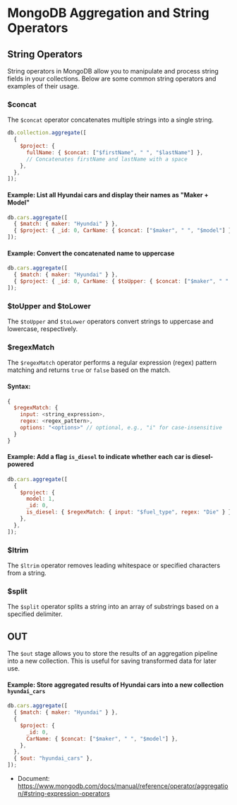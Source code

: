 # MongoDB Aggregation and String Operators

## String Operators

String operators in MongoDB allow you to manipulate and process string fields in your collections. Below are some common string operators and examples of their usage.

### $concat
The `$concat` operator concatenates multiple strings into a single string.

```javascript
db.collection.aggregate([
  {
    $project: {
      fullName: { $concat: ["$firstName", " ", "$lastName"] },
      // Concatenates firstName and lastName with a space
    },
  },
]);
```

#### Example: List all Hyundai cars and display their names as "Maker + Model"
```javascript
db.cars.aggregate([
  { $match: { maker: "Hyundai" } },
  { $project: { _id: 0, CarName: { $concat: ["$maker", " ", "$model"] } } },
]);
```

#### Example: Convert the concatenated name to uppercase
```javascript
db.cars.aggregate([
  { $match: { maker: "Hyundai" } },
  { $project: { _id: 0, CarName: { $toUpper: { $concat: ["$maker", " ", "$model"] } } } },
]);
```

### $toUpper and $toLower
The `$toUpper` and `$toLower` operators convert strings to uppercase and lowercase, respectively.

### $regexMatch
The `$regexMatch` operator performs a regular expression (regex) pattern matching and returns `true` or `false` based on the match.

#### Syntax:
```javascript
{
  $regexMatch: {
    input: <string_expression>,
    regex: <regex_pattern>,
    options: "<options>" // optional, e.g., "i" for case-insensitive
  }
}
```

#### Example: Add a flag `is_diesel` to indicate whether each car is diesel-powered
```javascript
db.cars.aggregate([
  {
    $project: {
      model: 1,
      _id: 0,
      is_diesel: { $regexMatch: { input: "$fuel_type", regex: "Die" } },
    },
  },
]);
```

### $ltrim
The `$ltrim` operator removes leading whitespace or specified characters from a string.

### $split
The `$split` operator splits a string into an array of substrings based on a specified delimiter.

## OUT
The `$out` stage allows you to store the results of an aggregation pipeline into a new collection. This is useful for saving transformed data for later use.

#### Example: Store aggregated results of Hyundai cars into a new collection `hyundai_cars`
```javascript
db.cars.aggregate([
  { $match: { maker: "Hyundai" } },
  {
    $project: {
      _id: 0,
      CarName: { $concat: ["$maker", " ", "$model"] },
    },
  },
  { $out: "hyundai_cars" },
]);
```

- Document: https://www.mongodb.com/docs/manual/reference/operator/aggregation/#string-expression-operators